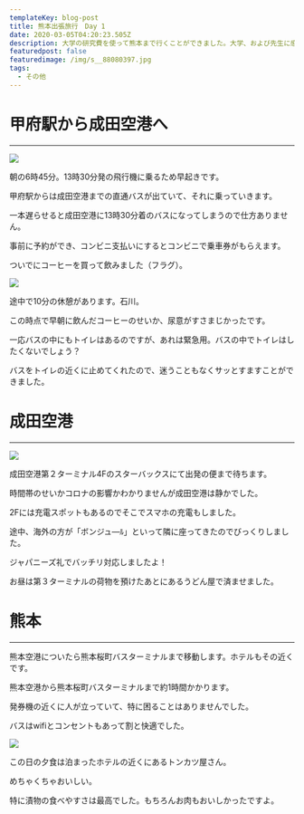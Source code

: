 ```yaml
---
templateKey: blog-post
title: 熊本出張旅行　Day 1
date: 2020-03-05T04:20:23.505Z
description: 大学の研究費を使って熊本まで行くことができました。大学、および先生に感謝です。以下では私が熊本まで行った初日について綴っていきます。
featuredpost: false
featuredimage: /img/s__88080397.jpg
tags:
  - その他
---
```

# 甲府駅から成田空港へ

---

![](/img/s__88080401.jpg)

朝の6時45分。13時30分発の飛行機に乗るため早起きです。

甲府駅からは成田空港までの直通バスが出ていて、それに乗っていきます。

一本遅らせると成田空港に13時30分着のバスになってしまうので仕方ありません。

事前に予約ができ、コンビニ支払いにするとコンビニで乗車券がもらえます。

ついでにコーヒーを買って飲みました（フラグ）。

![](/img/s__88080400.jpg)

途中で10分の休憩があります。石川。

この時点で早朝に飲んだコーヒーのせいか、尿意がすさまじかったです。

一応バスの中にもトイレはあるのですが、あれは緊急用。バスの中でトイレはしたくないでしょう？

バスをトイレの近くに止めてくれたので、迷うこともなくサッとすますことができました。

# 成田空港

---

![](/img/s__88080399.jpg)

成田空港第２ターミナル4Fのスターバックスにて出発の便まで待ちます。

時間帯のせいかコロナの影響かわかりませんが成田空港は静かでした。

2Fには充電スポットもあるのでそこでスマホの充電もしました。

途中、海外の方が「ボンジュ―ﾙ」といって隣に座ってきたのでびっくりしました。

ジャパニーズ礼でバッチリ対応しましたよ！

お昼は第３ターミナルの荷物を預けたあとにあるうどん屋で済ませました。

# 熊本

---

熊本空港についたら熊本桜町バスターミナルまで移動します。ホテルもその近くです。

熊本空港から熊本桜町バスターミナルまで約1時間かかります。

発券機の近くに人が立っていて、特に困ることはありませんでした。

バスはwifiとコンセントもあって割と快適でした。

![](/img/s__88080397.jpg)

この日の夕食は泊まったホテルの近くにあるトンカツ屋さん。

めちゃくちゃおいしい。

特に漬物の食べやすさは最高でした。もちろんお肉もおいしかったですよ。
